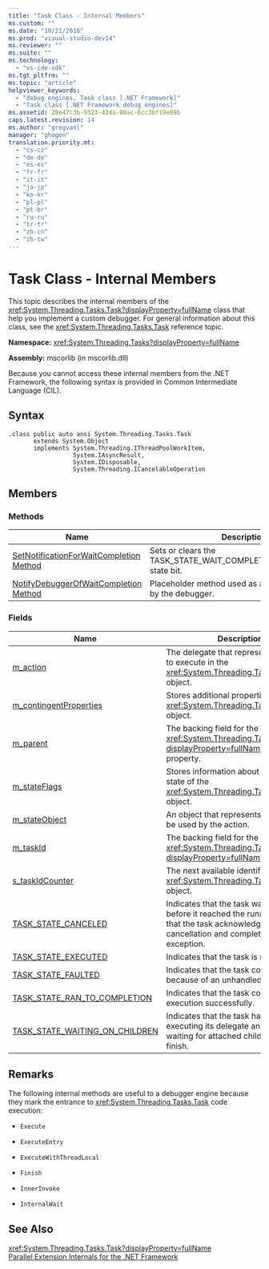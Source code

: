 ```yaml
---
title: "Task Class - Internal Members"
ms.custom: ""
ms.date: "10/21/2016"
ms.prod: "visual-studio-dev14"
ms.reviewer: ""
ms.suite: ""
ms.technology: 
  - "vs-ide-sdk"
ms.tgt_pltfrm: ""
ms.topic: "article"
helpviewer_keywords: 
  - "debug engines, Task class [.NET Framework]"
  - "Task class [.NET Framework debug engines]"
ms.assetid: 28e47c3b-9323-424a-80ac-6cc3bf19e09b
caps.latest.revision: 14
ms.author: "gregvanl"
manager: "ghogen"
translation.priority.mt: 
  - "cs-cz"
  - "de-de"
  - "es-es"
  - "fr-fr"
  - "it-it"
  - "ja-jp"
  - "ko-kr"
  - "pl-pl"
  - "pt-br"
  - "ru-ru"
  - "tr-tr"
  - "zh-cn"
  - "zh-tw"
---
```

# Task Class - Internal Members
This topic describes the internal members of the <xref:System.Threading.Tasks.Task?displayProperty=fullName> class that help you implement a custom debugger. For general information about this class, see the <xref:System.Threading.Tasks.Task> reference topic.  
  
 **Namespace:** <xref:System.Threading.Tasks?displayProperty=fullName>  
  
 **Assembly:** mscorlib (in mscorlib.dll)  
  
 Because you cannot access these internal members from the .NET Framework, the following syntax is provided in Common Intermediate Language (CIL).  
  
## Syntax  
  
```  
.class public auto ansi System.Threading.Tasks.Task  
       extends System.Object  
       implements System.Threading.IThreadPoolWorkItem,  
                  System.IAsyncResult,  
                  System.IDisposable,  
                  System.Threading.ICancelableOperation  
```  
  
## Members  
  
### Methods  
  
|Name|Description|  
|----------|-----------------|  
|[SetNotificationForWaitCompletion Method](../extensibility-debugger/setnotificationforwaitcompletion-method.md)|Sets or clears the TASK_STATE_WAIT_COMPLETION_NOTIFICATION state bit.|  
|[NotifyDebuggerOfWaitCompletion Method](../extensibility-debugger/notifydebuggerofwaitcompletion-method.md)|Placeholder method used as a breakpoint target by the debugger.|  
  
### Fields  
  
|Name|Description|  
|----------|-----------------|  
|[m_action](../extensibility-debugger/m_action-field.md)|The delegate that represents the code to execute in the <xref:System.Threading.Tasks.Task> object.|  
|[m_contingentProperties](../extensibility-debugger/m_contingentproperties-field.md)|Stores additional properties of the <xref:System.Threading.Tasks.Task> object.|  
|[m_parent](../extensibility-debugger/m_parent-field.md)|The backing field for the <xref:System.Threading.Tasks.Task?displayProperty=fullName> parent property.|  
|[m_stateFlags](../extensibility-debugger/m_stateflags-field.md)|Stores information about the current state of the <xref:System.Threading.Tasks.Task> object.|  
|[m_stateObject](../extensibility-debugger/m_stateobject-field.md)|An object that represents data that will be used by the action.|  
|[m_taskId](../extensibility-debugger/m_taskid-field.md)|The backing field for the <xref:System.Threading.Tasks.Task.Id*?displayProperty=fullName> property.|  
|[s_taskIdCounter](../extensibility-debugger/s_taskidcounter-field.md)|The next available identifier for a <xref:System.Threading.Tasks.Task> object.|  
|[TASK_STATE_CANCELED](../extensibility-debugger/task_state_canceled-field.md)|Indicates that the task was canceled before it reached the running state, or that the task acknowledged its cancellation and completed without exception.|  
|[TASK_STATE_EXECUTED](../extensibility-debugger/task_state_executed-field.md)|Indicates that the task is running.|  
|[TASK_STATE_FAULTED](../extensibility-debugger/task_state_faulted-field.md)|Indicates that the task completed because of an unhandled exception.|  
|[TASK_STATE_RAN_TO_COMPLETION](../extensibility-debugger/task_state_ran_to_completion-field.md)|Indicates that the task completed execution successfully.|  
|[TASK_STATE_WAITING_ON_CHILDREN](../extensibility-debugger/task_state_waiting_on_children-field.md)|Indicates that the task has finished executing its delegate and is implicitly waiting for attached child tasks to finish.|  
  
## Remarks  
 The following internal methods are useful to a debugger engine because they mark the entrance to <xref:System.Threading.Tasks.Task> code execution:  
  
-   `Execute`  
  
-   `ExecuteEntry`  
  
-   `ExecuteWithThreadLocal`  
  
-   `Finish`  
  
-   `InnerInvoke`  
  
-   `InternalWait`  
  
## See Also  
 <xref:System.Threading.Tasks.Task?displayProperty=fullName>   
 [Parallel Extension Internals for the .NET Framework](../extensibility-debugger/parallel-extension-internals-for-the-.net-framework.md)